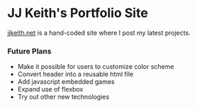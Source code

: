 # JJ Keith's Portfolio Site

[jjkeith.net](http://www.jjkeith.net) is a hand-coded site where I post my latest projects.

### Future Plans
* Make it possible for users to customize color scheme
* Convert header into a reusable html file
* Add javascript embedded games 
* Expand use of flexbox
* Try out other new technologies
